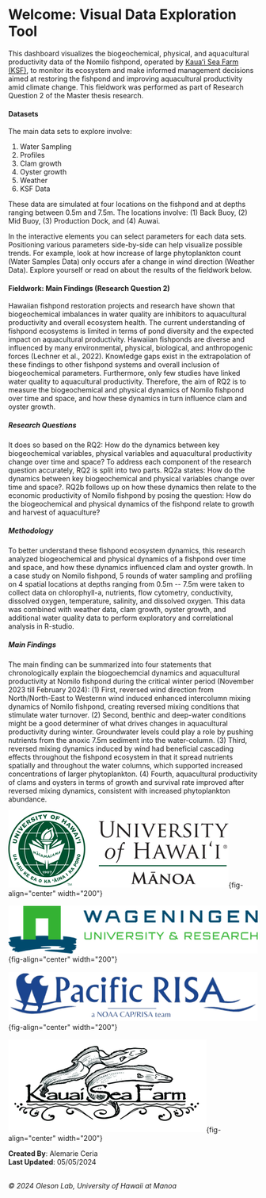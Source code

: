# Welcome: Visual Data Exploration Tool
This dashboard visualizes the biogeochemical, physical, and aquacultural productivity data of the Nomilo fishpond, operated by [Kauaʻi Sea Farm (KSF)](https://kauaiseafarm.com/), to monitor its ecosystem and make informed management decisions aimed at restoring the fishpond and improving aquacultural productivity amid climate change. This fieldwork was performed as part of Research Question 2 of the Master thesis research. 

#### Datasets

The main data sets to explore involve:

1.  Water Sampling
2.  Profiles
3.  Clam growth
4.  Oyster growth
5.  Weather
6.  KSF Data

These data are simulated at four locations on the fishpond and at depths ranging between 0.5m and 7.5m. The locations involve: (1) Back Buoy, (2) Mid Buoy, (3) Production Dock, and (4) Auwai.

In the interactive elements you can select parameters for each data sets. Positioning various parameters side-by-side can help visualize possible trends. For example, look at how increase of large phytoplankton count (Water Samples Data) only occurs afer a change in wind direction (Weather Data). Explore yourself or read on about the results of the fieldwork below. 

#### Fieldwork: Main Findings (Research Question 2)

Hawaiian fishpond restoration projects and research have shown that biogeochemical imbalances in water quality are inhibitors to aquacultural productivity and overall ecosystem health. The current understanding of fishpond ecosystems is limited in terms of pond diversity and the expected impact on aquacultural productivity. Hawaiian fishponds are diverse and influenced by many environmental, physical, biological, and anthropogenic forces (Lechner et al., 2022). Knowledge gaps exist in the extrapolation of these findings to other fishpond systems and overall inclusion of biogeochemical parameters. Furthermore, only few studies have linked water quality to aquacultural productivity. Therefore, the aim of RQ2 is to measure the biogeochemical and physical dynamics of Nomilo fishpond over time and space, and how these dynamics in turn influence clam and oyster growth.

##### Research Questions

It does so based on the RQ2: How do the dynamics between key biogeochemical variables, physical variables and aquacultural productivity change over time and space? To address each component of the research question accurately, RQ2 is split into two parts. RQ2a states: How do the dynamics between key biogeochemical and physical variables change over time and space?. RQ2b follows up on how these dynamics then relate to the economic productivity of Nomilo fishpond by posing the question: How do the biogeochemical and physical dynamics of the fishpond relate to growth and harvest of aquaculture?

##### Methodology

To better understand these fishpond ecosystem dynamics, this research analyzed biogeochemical and physical dynamics of a fishpond over time and space, and how these dynamics influenced clam and oyster growth. In a case study on Nomilo fishpond, 5 rounds of water sampling and profiling on 4 spatial locations at depths ranging from 0.5m -- 7.5m were taken to collect data on chlorophyll-a, nutrients, flow cytometry, conductivity, dissolved oxygen, temperature, salinity, and dissolved oxygen. This data was combined with weather data, clam growth, oyster growth, and additional water quality data to perform exploratory and correlational analysis in R-studio.

##### Main Findings

The main finding can be summarized into four statements that chronologically explain the biogoechemcial dynamics and aquacultural productivity at Nomilo fishpond during the critical winter period (November 2023 till February 2024): (1) First, reversed wind direction from North/North-East to Westernn wind induced enhanced intercolumn mixing dynamics of Nomilo fishpond, creating reversed mixing conditions that stimulate water turnover. (2) Second, benthic and deep-water conditions might be a good determiner of what drives changes in aquacultural productivity during winter. Groundwater levels could play a role by pushing nutrients from the anoxic 7.5m sediment into the water-column. (3) Third, reversed mixing dynamics induced by wind had beneficial cascading effects throughout the fishpond ecosystem in that it spread nutrients spatially and throughout the water columns, which supported increased concentrations of larger phytoplankton. (4) Fourth, aquacultural productivity of clams and oysters in terms of growth and survival rate improved after reversed mixing dynamics, consistent with increased phytoplankton abundance.

![](www/logos/uhm-logo.png){fig-align="center" width="200"} <br><br> 
![](www/logos/wur-logo.png){fig-align="center" width="200"} <br><br> 
![](www/logos/pac-risa-logo.png){fig-align="center" width="200"} <br><br> ![](www/logos/ksf-logo.png){fig-align="center" width="200"}

**Created By**: Alemarie Ceria <br> 
**Last Updated**: 05/05/2024 <br><br> 

*© 2024 Oleson Lab, University of Hawaii at Manoa*
